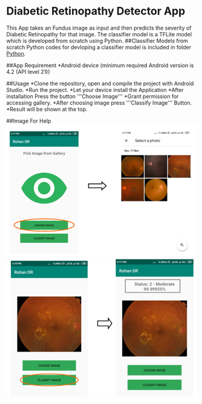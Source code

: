 # Diabetic Retinopathy Detector App
This App takes an Fundus image as input and then predicts the severity of Diabetic Retinopathy for that image.
The classifier model is a TFLite model which is developed from scratch using Python.
##Classifier Models from scratch
Python codes for devloping a classifier model is included in folder [Python](https://github.com/ArafatRohan93/Diabetic_Retinopathy/blob/master/Python/).

##App Requirement
*Android device (minimum required Android version is 4.2 (API level 21))

##Usage
*Clone the repository, open and compile the project with Android Studio.
*Run the project.
*Let your device install the Application
*After installation Press the button '''Choose Image'''
*Grant permission for accessing gallery.
*After choosing image press '''Classify Image''' Button.
*Result will be shown at the top.

##Image For Help
![](https://github.com/ArafatRohan93/Diabetic_Retinopathy/blob/master/1.png)
![](https://github.com/ArafatRohan93/Diabetic_Retinopathy/blob/master/2.png)
